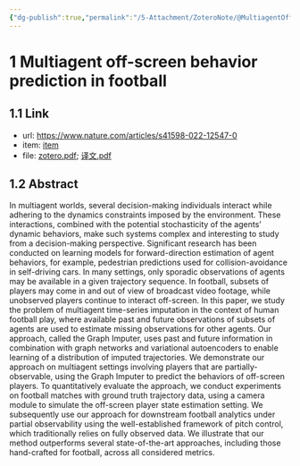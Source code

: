 ```yaml
---
{"dg-publish":true,"permalink":"/5-Attachment/ZoteroNote/@MultiagentOffscreen_2022_Omidshafiei/","title":"Multiagent off-screen behavior prediction in football"}
---
```


# 1 Multiagent off-screen behavior prediction in football
## 1.1 Link
- url: https://www.nature.com/articles/s41598-022-12547-0
- item: [item](zotero://select/library/items/G7LXJT5U)
- file: [zotero.pdf](zotero://open-pdf/library/items/LTHIJ5F9); [译文.pdf](zotero://open-pdf/library/items/PLGK6XGN)
## 1.2 Abstract
In multiagent worlds, several decision-making individuals interact while adhering to the dynamics constraints imposed by the environment. These interactions, combined with the potential stochasticity of the agents’ dynamic behaviors, make such systems complex and interesting to study from a decision-making perspective. Significant research has been conducted on learning models for forward-direction estimation of agent behaviors, for example, pedestrian predictions used for collision-avoidance in self-driving cars. In many settings, only sporadic observations of agents may be available in a given trajectory sequence. In football, subsets of players may come in and out of view of broadcast video footage, while unobserved players continue to interact off-screen. In this paper, we study the problem of multiagent time-series imputation in the context of human football play, where available past and future observations of subsets of agents are used to estimate missing observations for other agents. Our approach, called the Graph Imputer, uses past and future information in combination with graph networks and variational autoencoders to enable learning of a distribution of imputed trajectories. We demonstrate our approach on multiagent settings involving players that are partially-observable, using the Graph Imputer to predict the behaviors of off-screen players. To quantitatively evaluate the approach, we conduct experiments on football matches with ground truth trajectory data, using a camera module to simulate the off-screen player state estimation setting. We subsequently use our approach for downstream football analytics under partial observability using the well-established framework of pitch control, which traditionally relies on fully observed data. We illustrate that our method outperforms several state-of-the-art approaches, including those hand-crafted for football, across all considered metrics.